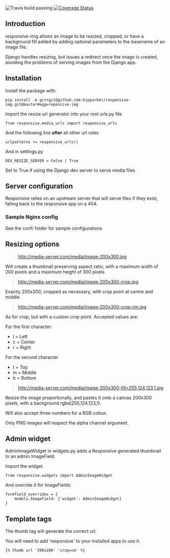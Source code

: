 ![Travis build passing](https://travis-ci.org/kipparker/responsive-img.svg?branch=develop)
[![Coverage Status](https://coveralls.io/repos/kipparker/responsive-img/badge.svg?branch=develop)](https://coveralls.io/r/kipparker/responsive-img?branch=develop)


## Introduction

responsive-img allows an image to be resized, cropped, or have a background fill
added by adding optional parameters to the basename of an image file.

Django handles resizing, but issues a redirect once the image is created,
avoiding the problems of serving images from the Django app.


## Installation

Install the package with:

    pip install -e git+git@github.com:kipparker/responsive-img.git@master#egg=reponsive-img

Import the resize url generator into your root urls.py file

    from responsive.media_urls import responsive_urls

And the following line **after** all other url rules

    urlpatterns += responsive_urls()

And in settings.py

    DEV_RESIZE_SERVER = False | True

Set to True if using the Django dev server to serve media files

## Server configuration

Responsive relies on an upstream server that will serve files if they exist,
falling back to the responsive app on a 404.

### Sample Nginx config

See the conf/ folder for sample configurations

## Resizing options

>  http://media-server.com/media/image-200x300.jpg

Will create a thumbnail preserving aspect ratio, with a maximum width of 200
pixels and a maximum height of 300 pixels

>  http://media-server.com/media/image-200x300-crop.jpg

Exactly 200x300, cropped as necessary, with crop point at centre and middle.

>  http://media-server.com/media/image-200x300-crop=lm.jpg

As for crop, but with a custom crop point. Accepted values are:

For the first character:

- l = Left
- c = Center
- r = Right

For the second character

- t = Top
- m = Middle
- b = Bottom

>  http://media-server.com/media/image-200x300-fill=255,124,123,1.jpg

Resize the image proportionally, and pastes it onto a canvas 200x300 pixels,
with a background rgba(255,124,123,1).

Will also accept three numbers for a RGB colour.

Only PNG images will respect the alpha channel argument.

## Admin widget

AdminImageWidget in widgets.py adds a Responsive generated thumbnail to an admin
ImageField.

Import the widget

    from responsive.widgets import AdminImageWidget

And override it for ImageFields:

    formfield_overrides = {
        models.ImageField: {'widget': AdminImageWidget}
    }


## Template tags

The thumb tag will generate the correct url.

You will need to add 'responsive' to your installed apps to use it.

    {% thumb url '200x200' 'crop=cm' %}
